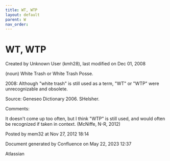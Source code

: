 ```yaml
---
title: WT, WTP
layout: default
parent: W
nav_order:
---
```


# WT, WTP

Created by  Unknown User (kmh28), last modified on Dec 01, 2008

(noun) White Trash or White Trash Posse.

2008: Although &quot;white trash&quot; is still used as a term, &quot;WT&quot; or &quot;WTP&quot; were unrecognizable and obsolete.

Source: Geneseo Dictionary 2006. SHelsher. 

Comments:

It doesn't come up too often, but I think &quot;WTP&quot; is still used, and would often be recognized if taken in context. (McNiffe, N-R, 2012)

Posted by mem32 at Nov 27, 2012 18:14

Document generated by Confluence on May 22, 2023 12:37

Atlassian
